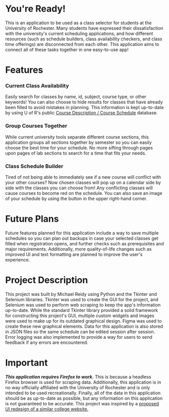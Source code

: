# You're Ready!

This is an application to be used as a class selector for students at the University of Rochester. Many students have expressed their dissatisfaction with the 
university's current scheduling applications, and how different resources (such as schedule builders, class availability checkers, and class time offerings) 
are disconnected from each other. This application aims to connect all of these tasks together in one easy-to-use app!

# Features

### Current Class Availability

Easily search for classes by name, id, subject, course type, or other keywords! You can also choose to hide results for classes that have already been filled
to avoid mistakes in planning. This information is kept up-to-date by using U of R's public [Course Description / Course Schedule](https://cdcs.ur.rochester.edu/) 
database. 

### Group Courses Together

While current university tools separate different course sections, this application groups all sections together by semester so you can easily choose the best time 
for your schedule. No more sifting through pages upon pages of lab sections to search for a time that fits your needs. 

### Class Schedule Builder

Tired of not being able to immediately see if a new course will conflict with your other courses? Now chosen classes will pop up on a calendar side by side with the 
classes you can choose from! Any conflicting classes will cause courses to become red on the schedule. You can also save an image of your schedule by using the button in the upper right-hand corner. 

# Future Plans
Future features planned for this application include a way to save multiple schedules so you can plan out backups in case your selected classes get filled when 
registration opens, and further checks such as prerequisites and major requirements. Additionally, more quality-of-life changes such as improved UI and text
formatting are planned to improve the user's experience. 


# Project Description
This project was built by Michael Reidy using Python and the Tkinter and Selenium libraries. Tkinter was used to create the GUI for the project, and Selenium was used
to perform web scraping to keep the app's information up-to-date. While the standard Tkinter library provided a solid framework for constructing this project's GUI,
multiple custom widgets and images were used to make up for its outdated graphical design. Figma was used to create these new graphical elements. Data for this application is also stored in JSON files so the same schedule can be edited session after session. Error logging was also implemented to provide a way for users to send feedback if any errors are encountered. 

# Important
_**This application requires Firefox to work.**_ This is because a headless Firefox browser is used for scraping data. Additionally, this application is in no way 
officially affiliated with the University of Rochester and is only intended to be used recreationally. Finally, all of the data in this application should be as
up-to-date as possible, but any information on this application is not guaranteed to be accurate. This project was inspired by a [proposed UI redesign of a 
similar college website.](https://medium.com/joinforge/course-registration-made-simple-lous-list-ux-redesign-646bf15975d6)


